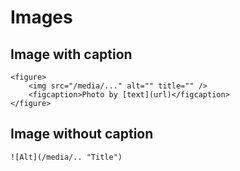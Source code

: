 # Images

## Image with caption
```
<figure>
    <img src="/media/..." alt="" title="" />
    <figcaption>Photo by [text](url)</figcaption>
</figure>
```

## Image without caption
```
![Alt](/media/.. "Title")
```